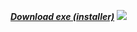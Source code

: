 ***[Download exe (installer)](https://github.com/AlphaS-code/css/releases/download/1.2/cssforgm1.2.exe)***
![](https://i.imgur.com/nAP3We3.png)
